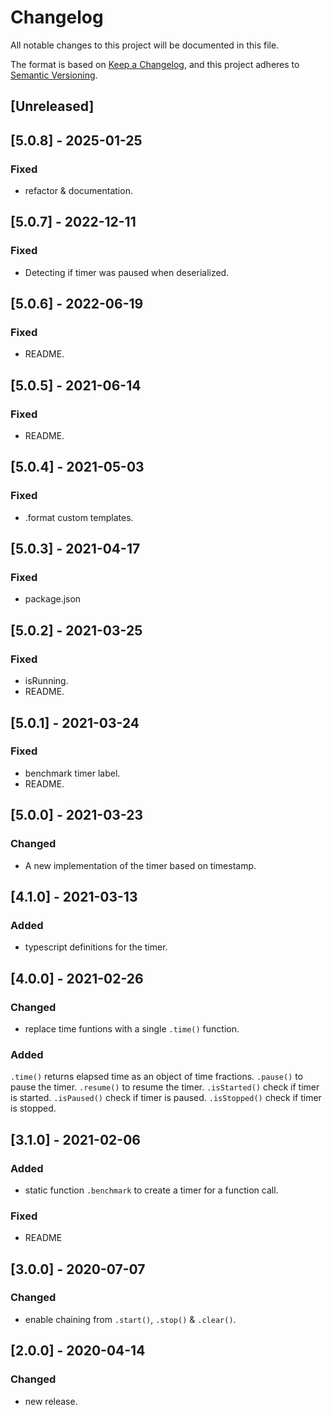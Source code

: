 # Changelog
All notable changes to this project will be documented in this file.

The format is based on [Keep a Changelog](https://keepachangelog.com/en/1.0.0/),
and this project adheres to [Semantic Versioning](https://semver.org/spec/v2.0.0.html).

## [Unreleased]
## [5.0.8] - 2025-01-25

### Fixed
- refactor & documentation.


## [5.0.7] - 2022-12-11

### Fixed
- Detecting if timer was paused when deserialized.

## [5.0.6] - 2022-06-19

### Fixed
- README.

## [5.0.5] - 2021-06-14

### Fixed
- README.

## [5.0.4] - 2021-05-03

### Fixed
- .format custom templates.

## [5.0.3] - 2021-04-17

### Fixed
- package.json

## [5.0.2] - 2021-03-25

### Fixed
- isRunning.
- README.


## [5.0.1] - 2021-03-24

### Fixed
- benchmark timer label.
- README.

## [5.0.0] - 2021-03-23

### Changed
- A new implementation of the timer based on timestamp.

## [4.1.0] - 2021-03-13

### Added
- typescript definitions for the timer.

## [4.0.0] - 2021-02-26

### Changed
- replace time funtions with a single `.time()` function.

### Added
`.time()` returns elapsed time as an object of time fractions.
`.pause()` to pause the timer.
`.resume()` to resume the timer.
`.isStarted()` check if timer is started.
`.isPaused()` check if timer is paused.
`.isStopped()` check if timer is stopped.

## [3.1.0] - 2021-02-06
### Added
- static function `.benchmark` to create a timer for a function call.

### Fixed
- README

## [3.0.0] - 2020-07-07
### Changed
- enable chaining from `.start()`, `.stop()` & `.clear()`.   

## [2.0.0] - 2020-04-14
### Changed
- new release.
